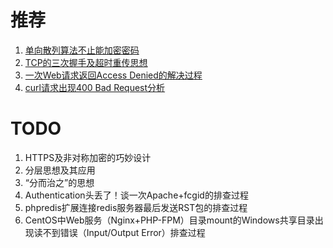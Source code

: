 # 推荐
1. [单向散列算法不止能加密密码](https://github.com/iam2c/blog/blob/master/%E5%8D%95%E5%90%91%E6%95%A3%E5%88%97%E7%AE%97%E6%B3%95%E4%B8%8D%E6%AD%A2%E8%83%BD%E5%8A%A0%E5%AF%86%E5%AF%86%E7%A0%81.md)
2. [TCP的三次握手及超时重传思想](https://github.com/iam2c/blog/blob/master/TCP%E7%9A%84%E4%B8%89%E6%AC%A1%E6%8F%A1%E6%89%8B%E5%8F%8A%E8%B6%85%E6%97%B6%E9%87%8D%E4%BC%A0%E6%80%9D%E6%83%B3.md)
3. [一次Web请求返回Access Denied的解决过程](https://github.com/iam2c/blog/blob/master/%E4%B8%80%E6%AC%A1Web%E8%AF%B7%E6%B1%82%E8%BF%94%E5%9B%9EAccess%20Denied%E7%9A%84%E8%A7%A3%E5%86%B3%E8%BF%87%E7%A8%8B.md)
4. [curl请求出现400 Bad Request分析](https://github.com/iam2c/blog/blob/master/curl%e8%af%b7%e6%b1%82%e5%87%ba%e7%8e%b0400+Bad+Request%e5%88%86%e6%9e%90.md)

# TODO
1. HTTPS及非对称加密的巧妙设计
2. 分层思想及其应用
3. “分而治之”的思想
4. Authentication头丢了！谈一次Apache+fcgid的排查过程
5. phpredis扩展连接redis服务器最后发送RST包的排查过程
6. CentOS中Web服务（Nginx+PHP-FPM）目录mount的Windows共享目录出现读不到错误（Input/Output Error）排查过程
